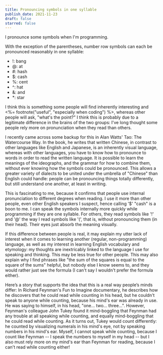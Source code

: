```yaml
---
title: Pronouncing symbols in one syllable
publish_date: 2021-11-23
draft: false
starred: false
---
```


I pronounce some symbols when I'm programming.

With the exception of the parentheses, number row symbols can each be pronounced reasonably in one syllable:

- !: bang
- @: at
- #: hash
- $: cash
- %: cent
- ^: hat
- &: and
- *: star

I think this is something some people will find inherently interesting and <%= footnote("useful", "especially when coding") %>, whereas other people will ask, "what's the point?" I think this is probably due to a legitimate difference in the brains of the two groups: I've long thought some people rely more on pronunciation when they read than others.

I recently came across some backup for this in Alan Watts' Tao: The Watercourse Way. In the book, he writes that written Chinese, in contrast to other languages like English and Japanese, is an inherently visual language, whereas with other languages, you have to know how to pronounce to words in order to read the written language. It is possible to learn the meanings of the ideographs, and the grammar for how to combine them, without ever knowing how the symbols could be pronounced. This allows a greater variety of dialects to be united under the umbrella of "Chinese" than English could handle: people can be pronouncing things totally differently, but still understand one another, at least in writing.

This is fascinating to me, because it confirms that people use internal pronunciation to different degrees when reading. I use it more than other people, even other English speakers I suspect, hence calling '$' "cash" is a boon to me. I can speak the symbols internally more quickly while programming if they are one syllable. For others, they read symbols like '!' and '@' the way I read symbols like '(', that is, without pronouncing them (in their head). Their eyes just absorb the meaning visually.

If this difference between people is real, it may explain my utter lack of interest when it comes to learning another (regular, non-programming) language, as well as my interest in learning English vocabulary and etymology: my thoughts are inextricably linked to the language I use for speaking and thinking. This may be less true for other people. This may also explain why I find phrases like "the sum of the squares is equal to the square of the sums" helpful, but nobody else I know seems to, and they would rather just see the formula (I can't say I wouldn't prefer the formula either).

Here’s a story that supports the idea that this is a real way people’s minds differ: In Richard Feynman's Fun to Imagine documentary, he describes how he discovers that he could read while counting in his head, but he couldn't speak to anyone while counting, because his mind's ear was already in use. He was saying to himself, in his head, "one... two... three...". However, Feynman's colleague John Tukey found it mind-boggling that Feynman had any trouble at all speaking while counting, and equally mind-boggling that he could read while counting. As it turns out, Tukey would count differently: he counted by visualizing numerals in his mind's eye, not by speaking numbers in his mind's ear. Myself, I cannot speak while counting, because I count like Feynman -- I speak the numbers to myself in my head -- but I also must rely more on my mind's ear than Feynman for reading, because I can't read while counting either!
